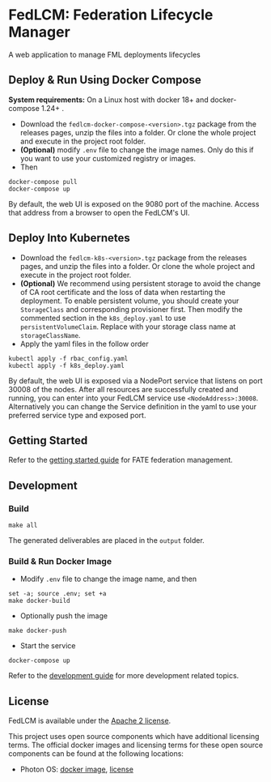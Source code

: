 # FedLCM: Federation Lifecycle Manager

A web application to manage FML deployments lifecycles

## Deploy & Run Using Docker Compose
**System requirements:** On a Linux host with docker 18+ and docker-compose 1.24+ .
* Download the `fedlcm-docker-compose-<version>.tgz` package from the releases pages, unzip the files into a folder. Or clone the whole project and execute in the project root folder.
* **(Optional)** modify `.env` file to change the image names. Only do this if you want to use your customized registry or images.
* Then
```
docker-compose pull
docker-compose up
```
By default, the web UI is exposed on the 9080 port of the machine. Access that address from a browser to open the FedLCM's UI.

## Deploy Into Kubernetes
* Download the `fedlcm-k8s-<version>.tgz` package from the releases pages, and unzip the files into a folder. Or clone the whole project and execute in the project root folder.
* **(Optional)** We recommend using persistent storage to avoid the change of CA root certificate and the loss of data when restarting the deployment. To enable persistent volume, you should create your `StorageClass` and corresponding provisioner first. Then modify the commented section in the `k8s_deploy.yaml` to use `persistentVolumeClaim`. Replace with your storage class name at `storageClassName`.
* Apply the yaml files in the follow order
```
kubectl apply -f rbac_config.yaml
kubectl apply -f k8s_deploy.yaml
```
By default, the web UI is exposed via a NodePort service that listens on port 30008 of the nodes. After all resources are successfully created and running, you can enter into your FedLCM service use `<NodeAddress>:30008`. Alternatively you can change the Service definition in the yaml to use your preferred service type and exposed port.

## Getting Started

Refer to the [getting started guide](./doc/Getting_Started_FATE.md) for FATE federation management.

## Development
### Build
```
make all
```
The generated deliverables are placed in the `output` folder.

### Build & Run Docker Image
* Modify `.env` file to change the image name, and then
```
set -a; source .env; set +a
make docker-build
```
* Optionally push the image
```
make docker-push
```
* Start the service
```
docker-compose up
```

Refer to the [development guide](./doc/Development_Guide.md) for more development related topics.

## License

FedLCM is available under the [Apache 2 license](LICENSE).

This project uses open source components which have additional licensing terms.  The official docker images and licensing terms for these open source components can be found at the following locations:

* Photon OS: [docker image](https://hub.docker.com/_/photon/), [license](https://github.com/vmware/photon/blob/master/COPYING)